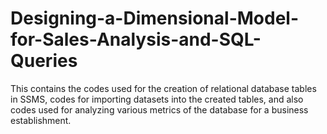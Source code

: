# Designing-a-Dimensional-Model-for-Sales-Analysis-and-SQL-Queries
This contains the codes used for the creation of relational database tables in SSMS, codes for importing datasets into the created tables, and also codes used for analyzing various metrics of the database for a business establishment.
